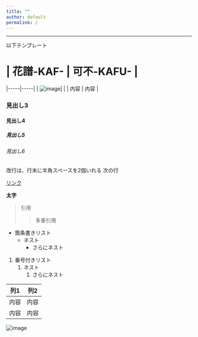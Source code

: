 ```yaml
---
title: ""
author: default
permalink: /
---
```







---

以下テンプレート

# | 花譜-KAF-  |  可不-KAFU-  |
  |-----|-----|
  | ![image](/GHPages_WebSite/assets/images/kaf.png)|   |
  | 内容  | 内容  |
### 見出し3
#### 見出し4
##### 見出し5
###### 見出し6

改行は、行末に半角スペースを2個いれる
次の行

[リンク](https://www.google.co.jp/)

**太字**

> 引用
>> 多重引用


- 箇条書きリスト
  - ネスト
    - さらにネスト


1. 番号付きリスト
   1. ネスト
      1. さらにネスト


| 列1  | 列2  |
|-----|-----|
| 内容  | 内容  |
| 内容  | 内容  |

![image](/GHPages_WebSite/assets/images/kaf.png)
